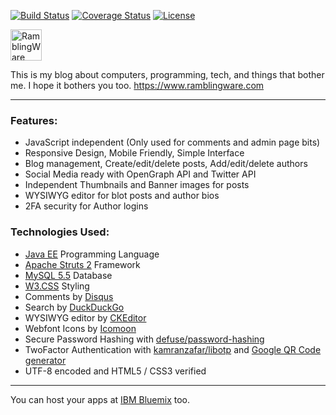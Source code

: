 [![Build Status](https://travis-ci.org/RamblingWare/RamblingWare.svg?branch=master)](https://travis-ci.org/RamblingWare/RamblingWare)
[![Coverage Status](https://coveralls.io/repos/github/RamblingWare/RamblingWare/badge.svg?branch=master)](https://coveralls.io/github/RamblingWare/RamblingWare?branch=master)
[![License](http://img.shields.io/:license-apache-blue.svg)](http://www.apache.org/licenses/LICENSE-2.0.html)

<img src="https://www.ramblingware.com/img/logo-medium.png" height="50px" alt="RamblingWare" title="Logo">

This is my blog about computers, programming, tech, and things that bother me. I hope it bothers you too. 
https://www.ramblingware.com

---

### Features:

- JavaScript independent (Only used for comments and admin page bits)
- Responsive Design, Mobile Friendly, Simple Interface
- Blog management, Create/edit/delete posts, Add/edit/delete authors
- Social Media ready with OpenGraph API and Twitter API
- Independent Thumbnails and Banner images for posts
- WYSIWYG editor for blot posts and author bios
- 2FA security for Author logins

### Technologies Used:
- [Java EE](https://www.java.com/) Programming Language
- [Apache Struts 2](https://struts.apache.org/) Framework
- [MySQL 5.5](https://www.mysql.com/) Database
- [W3.CSS](http://www.w3schools.com/css/) Styling
- Comments by [Disqus](https://disqus.com/)
- Search by [DuckDuckGo](https://duckduckgo.com)
- WYSIWYG editor by [CKEditor](http://ckeditor.com/download)
- Webfont Icons by [Icomoon](https://icomoon.io/)
- Secure Password Hashing with [defuse/password-hashing](https://github.com/defuse/password-hashing)
- TwoFactor Authentication with [kamranzafar/libotp](https://github.com/kamranzafar/libotp) and [Google QR Code generator](https://chart.googleapis.com/chart?chs=200x200&cht=qr&chl=200x200&chld=M|0&cht=qr&chl=otpauth://totp/Company:user@test.com?secret=6ZT3L2TKZ3WYBDS7FEY65TOQZRSRUY7M&issuer=Company&algorithm=SHA1&digits=6&period=30)
- UTF-8 encoded and HTML5 / CSS3 verified


---

You can host your apps at [IBM Bluemix](http://bluemix.net) too.
